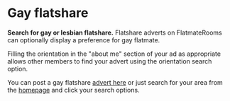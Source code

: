 Gay flatshare
=============
**Search for gay or lesbian flatshare.** Flatshare adverts on FlatmateRooms can
optionally display a preference for gay flatmate.


Filling the orientation in the "about me" section of your ad as appropriate
allows other members to find your advert using the orientation search option.


You can post a gay flatshare [advert here](/post) or just search for your area
from the [homepage](/) and click your search options.


